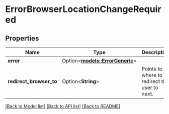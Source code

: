 # ErrorBrowserLocationChangeRequired

## Properties

Name | Type | Description | Notes
------------ | ------------- | ------------- | -------------
**error** | Option<[**models::ErrorGeneric**](errorGeneric.md)> |  | [optional]
**redirect_browser_to** | Option<**String**> | Points to where to redirect the user to next. | [optional]

[[Back to Model list]](../README.md#documentation-for-models) [[Back to API list]](../README.md#documentation-for-api-endpoints) [[Back to README]](../README.md)


